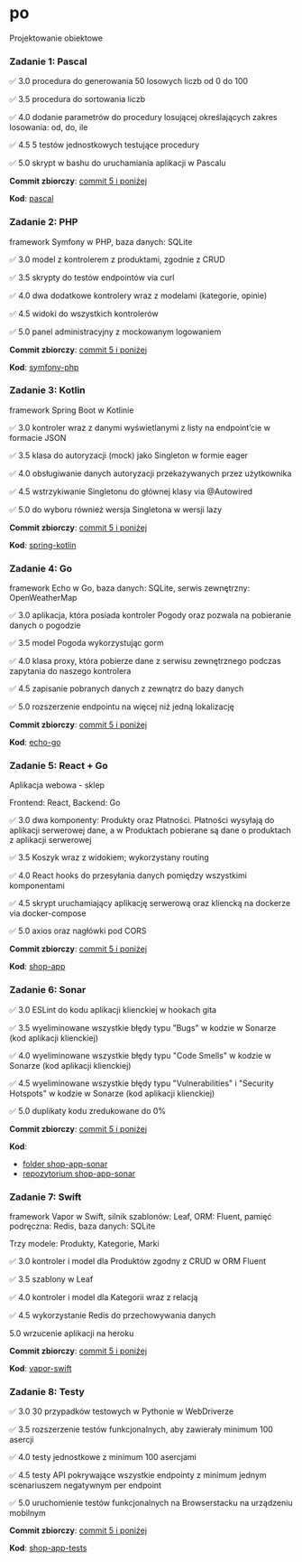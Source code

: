 # po
Projektowanie obiektowe

### Zadanie 1: Pascal

:white_check_mark: 3.0 procedura do generowania 50 losowych liczb od 0 do 100

:white_check_mark: 3.5 procedura do sortowania liczb

:white_check_mark: 4.0 dodanie parametrów do procedury losującej określających zakres losowania: od, do, ile

:white_check_mark: 4.5 5 testów jednostkowych testujące procedury

:white_check_mark: 5.0 skrypt w bashu do uruchamiania aplikacji w Pascalu

**Commit zbiorczy**: [commit 5 i poniżej](https://github.com/Elyrwag/po/commit/6f5a8c0c6bd311fd7a91456e36e021f1417ee1d7)

**Kod**: [pascal](https://github.com/Elyrwag/po/tree/main/pascal)


### Zadanie 2: PHP

framework Symfony w PHP, baza danych: SQLite

:white_check_mark: 3.0 model z kontrolerem z produktami, zgodnie z CRUD

:white_check_mark: 3.5 skrypty do testów endpointów via curl

:white_check_mark: 4.0 dwa dodatkowe kontrolery wraz z modelami (kategorie, opinie)

:white_check_mark: 4.5 widoki do wszystkich kontrolerów

:white_check_mark: 5.0 panel administracyjny z mockowanym logowaniem

**Commit zbiorczy**: [commit 5 i poniżej](https://github.com/Elyrwag/po/commit/7284992fd0e8076aec650afde55b473a3865562c)

**Kod**: [symfony-php](https://github.com/Elyrwag/po/tree/main/symfony-php)


### Zadanie 3: Kotlin

framework Spring Boot w Kotlinie

:white_check_mark: 3.0 kontroler wraz z danymi wyświetlanymi z listy na endpoint’cie w formacie JSON

:white_check_mark: 3.5 klasa do autoryzacji (mock) jako Singleton w formie eager

:white_check_mark: 4.0 obsługiwanie danych autoryzacji przekazywanych przez użytkownika

:white_check_mark: 4.5 wstrzykiwanie Singletonu do głównej klasy via @Autowired

:white_check_mark: 5.0 do wyboru również wersja Singletona w wersji lazy

**Commit zbiorczy**: [commit 5 i poniżej](https://github.com/Elyrwag/po/commit/c3ab1c1bfb263d9aa76deb0b705c8ffa1f579f5e)

**Kod**: [spring-kotlin](https://github.com/Elyrwag/po/tree/main/spring-kotlin)


### Zadanie 4: Go

framework Echo w Go, baza danych: SQLite, serwis zewnętrzny: OpenWeatherMap

:white_check_mark: 3.0 aplikacja, która posiada kontroler Pogody oraz pozwala na pobieranie danych o pogodzie

:white_check_mark: 3.5 model Pogoda wykorzystując gorm

:white_check_mark: 4.0 klasa proxy, która pobierze dane z serwisu zewnętrznego podczas zapytania do naszego kontrolera

:white_check_mark: 4.5 zapisanie pobranych danych z zewnątrz do bazy danych

:white_check_mark: 5.0 rozszerzenie endpointu na więcej niż jedną lokalizację

**Commit zbiorczy**: [commit 5 i poniżej](https://github.com/Elyrwag/po/commit/eb7edd66b22754a8490269e4d6b2dbe7c054f7e8)

**Kod**: [echo-go](https://github.com/Elyrwag/po/tree/main/echo-go)


### Zadanie 5: React + Go

Aplikacja webowa - sklep 

Frontend: React, Backend: Go

:white_check_mark: 3.0 dwa komponenty: Produkty oraz Płatności. Płatności wysyłają do aplikacji serwerowej dane, a w Produktach pobierane są dane o produktach z aplikacji serwerowej

:white_check_mark: 3.5 Koszyk wraz z widokiem; wykorzystany routing

:white_check_mark: 4.0 React hooks do przesyłania danych pomiędzy wszystkimi komponentami

:white_check_mark: 4.5 skrypt uruchamiający aplikację serwerową oraz kliencką na dockerze via docker-compose

:white_check_mark: 5.0 axios oraz nagłówki pod CORS

**Commit zbiorczy**: [commit 5 i poniżej](https://github.com/Elyrwag/po/commit/9d0bc9941320c74efde4a529ffeb3a9eed0b1f1b)

**Kod**: [shop-app](https://github.com/Elyrwag/po/tree/main/shop-app)


### Zadanie 6: Sonar

:white_check_mark: 3.0 ESLint do kodu aplikacji klienckiej w hookach gita

:white_check_mark: 3.5 wyeliminowane wszystkie błędy typu "Bugs" w kodzie w Sonarze (kod aplikacji klienckiej)

:white_check_mark: 4.0 wyeliminowane wszystkie błędy typu "Code Smells" w kodzie w Sonarze (kod aplikacji klienckiej)

:white_check_mark: 4.5 wyeliminowane wszystkie błędy typu "Vulnerabilities" i "Security Hotspots" w kodzie w Sonarze (kod aplikacji klienckiej)

:white_check_mark: 5.0 duplikaty kodu zredukowane do 0%

**Commit zbiorczy**: [commit 5 i poniżej](https://github.com/Elyrwag/po/commit/50d2dc2e3e327aa311a0a8df19e31f1ad34029f5)

**Kod**: 
- [folder shop-app-sonar](https://github.com/Elyrwag/po/tree/main/shop-app-sonar)
- [repozytorium shop-app-sonar](https://github.com/Elyrwag/shop-app-sonar)


### Zadanie 7: Swift

framework Vapor w Swift, silnik szablonów: Leaf, ORM: Fluent, pamięć podręczna: Redis, baza danych: SQLite

Trzy modele: Produkty, Kategorie, Marki

:white_check_mark: 3.0 kontroler i model dla Produktów zgodny z CRUD w ORM Fluent

:white_check_mark: 3.5 szablony w Leaf

:white_check_mark: 4.0 kontroler i model dla Kategorii wraz z relacją

:white_check_mark: 4.5 wykorzystanie Redis do przechowywania danych

5.0 wrzucenie aplikacji na heroku

**Commit zbiorczy**: [commit 5 i poniżej](https://github.com/Elyrwag/po/commit/b9ac4409dc5de6ad3c97541dc511bded3126658d)

**Kod**: [vapor-swift](https://github.com/Elyrwag/po/tree/main/vapor-swift)


### Zadanie 8: Testy

:white_check_mark: 3.0 30 przypadków testowych w Pythonie w WebDriverze

:white_check_mark: 3.5 rozszerzenie testów funkcjonalnych, aby zawierały minimum 100 asercji

:white_check_mark: 4.0 testy jednostkowe z minimum 100 asercjami

:white_check_mark: 4.5 testy API pokrywające wszystkie endpointy z minimum jednym scenariuszem negatywnym per endpoint

:white_check_mark: 5.0 uruchomienie testów funkcjonalnych na Browserstacku na urządzeniu mobilnym

**Commit zbiorczy**: [commit 5 i poniżej](https://github.com/Elyrwag/po/commit/816cbfeb2dce1bcc89a2ac9a7ddaeef147096bb7)

**Kod**: [shop-app-tests](https://github.com/Elyrwag/po/tree/main/shop-app-tests)

